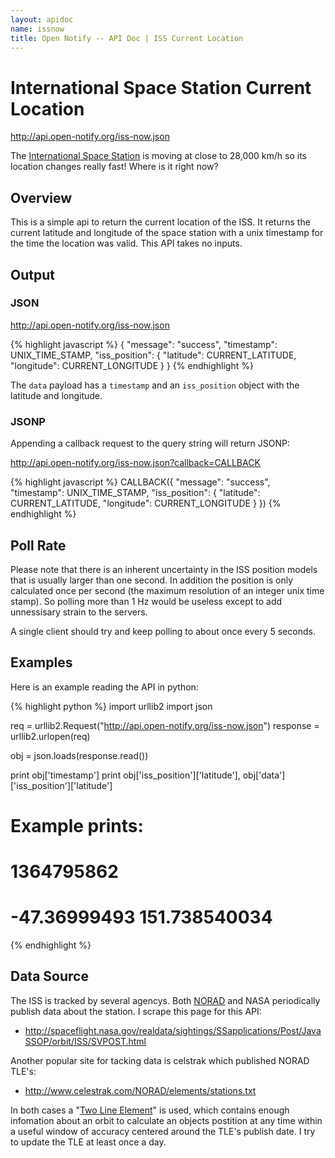 ```yaml
---
layout: apidoc
name: issnow
title: Open Notify -- API Doc | ISS Current Location
---
```


# International Space Station Current Location

<http://api.open-notify.org/iss-now.json>

The [International Space Station](http://en.wikipedia.org/wiki/International_Space_Station)
is moving at close to 28,000 km/h so its location changes really fast! Where
is it right now?


## Overview

This is a simple api to return the current location of the ISS. It
returns the current latitude and longitude of the space station with a unix
timestamp for the time the location was valid. This API takes no inputs.


## Output

### JSON

<http://api.open-notify.org/iss-now.json>

{% highlight javascript %}
{
  "message": "success", 
  "timestamp": UNIX_TIME_STAMP, 
  "iss_position": {
    "latitude": CURRENT_LATITUDE, 
    "longitude": CURRENT_LONGITUDE
  }
}
{% endhighlight %}

The `data` payload has a `timestamp` and an `iss_position` object with the latitude
and longitude.

### JSONP

Appending a callback request to the query string will return JSONP:

<http://api.open-notify.org/iss-now.json?callback=CALLBACK>

{% highlight javascript %}
CALLBACK({
  "message": "success", 
  "timestamp": UNIX_TIME_STAMP,
  "iss_position": {
    "latitude": CURRENT_LATITUDE, 
    "longitude": CURRENT_LONGITUDE
  }
})
{% endhighlight %}


## Poll Rate

Please note that there is an inherent uncertainty in the ISS position models that
is usually larger than one second. In addition the position is only calculated
once per second (the maximum resolution of an integer unix time stamp). So polling
more than 1 Hz would be useless except to add unnessisary strain to the servers.

A single client should try and keep polling to about once every 5 seconds.


## Examples

Here is an example reading the API in python:

{% highlight python %}
import urllib2
import json

req = urllib2.Request("http://api.open-notify.org/iss-now.json")
response = urllib2.urlopen(req)

obj = json.loads(response.read())

print obj['timestamp']
print obj['iss_position']['latitude'], obj['data']['iss_position']['latitude']

# Example prints:
#   1364795862
#   -47.36999493 151.738540034
{% endhighlight %}


## Data Source

The ISS is tracked by several agencys. Both [NORAD](http://www.norad.mil/)
and NASA periodically publish data about the station. I scrape this page
for this API:

 - <http://spaceflight.nasa.gov/realdata/sightings/SSapplications/Post/JavaSSOP/orbit/ISS/SVPOST.html>

Another popular site for tacking data is celstrak which published NORAD
TLE's:

 - <http://www.celestrak.com/NORAD/elements/stations.txt>

In both cases a "[Two Line Element](http://en.wikipedia.org/wiki/Two-line_element_set)"
is used, which contains enough
infomation about an orbit to calculate an objects postition at any
time within a useful window of accuracy centered around the TLE's
publish date. I try to update the TLE at least once a day.
